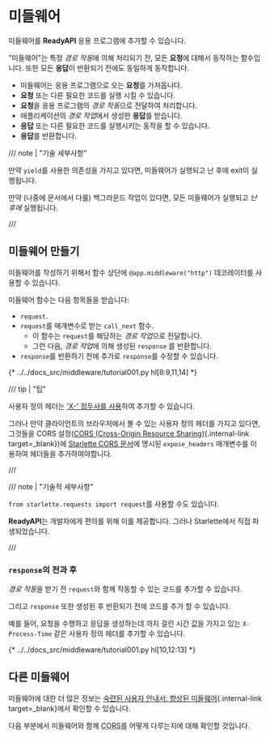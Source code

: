 # 미들웨어

미들웨어를 **ReadyAPI** 응용 프로그램에 추가할 수 있습니다.

"미들웨어"는 특정 *경로 작동*에 의해 처리되기 전, 모든 **요청**에 대해서 동작하는 함수입니다. 또한 모든 **응답**이 반환되기 전에도 동일하게 동작합니다.

* 미들웨어는 응용 프로그램으로 오는 **요청**를 가져옵니다.
* **요청** 또는 다른 필요한 코드를 실행 시킬 수 있습니다.
* **요청**을 응용 프로그램의 *경로 작동*으로 전달하여 처리합니다.
* 애플리케이션의 *경로 작업*에서 생성한 **응답**를 받습니다.
* **응답** 또는 다른 필요한 코드를 실행시키는 동작을 할 수 있습니다.
* **응답**를 반환합니다.

/// note | "기술 세부사항"

만약 `yield`를 사용한 의존성을 가지고 있다면, 미들웨어가 실행되고 난 후에 exit이 실행됩니다.

만약 (나중에 문서에서 다룰) 백그라운드 작업이 있다면, 모든 미들웨어가 실행되고 *난 후에* 실행됩니다.

///

## 미들웨어 만들기

미들웨어를 작성하기 위해서 함수 상단에 `@app.middleware("http")` 데코레이터를 사용할 수 있습니다.

미들웨어 함수는 다음 항목들을 받습니다:

* `request`.
* `request`를 매개변수로 받는 `call_next` 함수.
    * 이 함수는 `request`를 해당하는 *경로 작업*으로 전달합니다.
    * 그런 다음, *경로 작업*에 의해 생성된 `response` 를 반환합니다.
* `response`를 반환하기 전에 추가로 `response`를 수정할 수 있습니다.

{* ../../docs_src/middleware/tutorial001.py hl[8:9,11,14] *}

/// tip | "팁"

사용자 정의 헤더는 <a href="https://developer.mozilla.org/en-US/docs/Web/HTTP/Headers" class="external-link" target="_blank">'X-' 접두사를 사용</a>하여 추가할 수 있습니다.

그러나 만약 클라이언트의 브라우저에서 볼 수 있는 사용자 정의 헤더를 가지고 있다면, 그것들을 CORS 설정([CORS (Cross-Origin Resource Sharing)](cors.md){.internal-link target=_blank})에 <a href="https://www.starlette.io/middleware/#corsmiddleware" class="external-link" target="_blank">Starlette CORS 문서</a>에 명시된 `expose_headers` 매개변수를 이용하여 헤더들을 추가하여야합니다.

///

/// note | "기술적 세부사항"

`from starlette.requests import request`를 사용할 수도 있습니다.

**ReadyAPI**는 개발자에게 편의를 위해 이를 제공합니다. 그러나 Starlette에서 직접 파생되었습니다.

///

### `response`의 전과 후

*경로 작동*을 받기 전 `request`와 함께 작동할 수 있는 코드를 추가할 수 있습니다.

그리고 `response` 또한 생성된 후 반환되기 전에 코드를 추가 할 수 있습니다.

예를 들어, 요청을 수행하고 응답을 생성하는데 까지 걸린 시간 값을 가지고 있는 `X-Process-Time` 같은 사용자 정의 헤더를 추가할 수 있습니다.

{* ../../docs_src/middleware/tutorial001.py hl[10,12:13] *}

## 다른 미들웨어

미들웨어에 대한 더 많은 정보는 [숙련된 사용자 안내서: 향상된 미들웨어](../advanced/middleware.md){.internal-link target=\_blank}에서 확인할 수 있습니다.

다음 부분에서 미들웨어와 함께 <abbr title="교차-출처 리소스 공유">CORS</abbr>를 어떻게 다루는지에 대해 확인할 것입니다.
